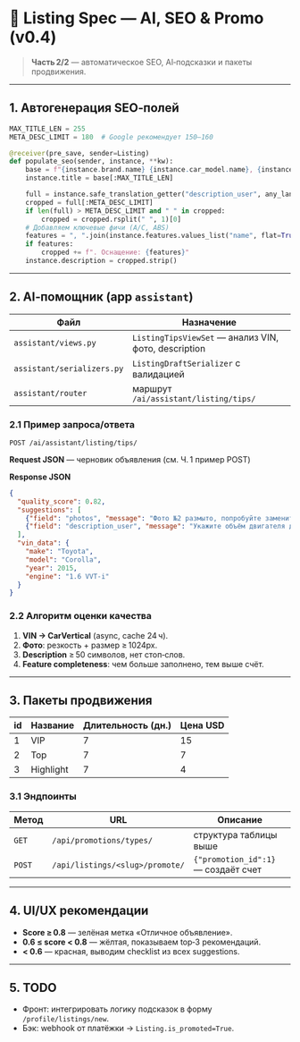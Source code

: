 # 🤖 Listing Spec — AI, SEO & Promo (v0.4)

> **Часть 2/2** — автоматическое SEO, AI‑подсказки и пакеты продвижения.

---

## 1. Автогенерация SEO‑полей

```python
MAX_TITLE_LEN = 255
META_DESC_LIMIT = 180  # Google рекомендует 150–160

@receiver(pre_save, sender=Listing)
def populate_seo(sender, instance, **kw):
    base = f"{instance.brand.name} {instance.car_model.name}, {instance.year}"
    instance.title = base[:MAX_TITLE_LEN]

    full = instance.safe_translation_getter("description_user", any_language=True) or ""
    cropped = full[:META_DESC_LIMIT]
    if len(full) > META_DESC_LIMIT and " " in cropped:
        cropped = cropped.rsplit(" ", 1)[0]
    # Добавляем ключевые фичи (A/C, ABS)
    features = ", ".join(instance.features.values_list("name", flat=True)[:2])
    if features:
        cropped += f". Оснащение: {features}"
    instance.description = cropped.strip()
```

---

## 2. AI‑помощник (app `assistant`)

| Файл                       | Назначение                                           |
| -------------------------- | ---------------------------------------------------- |
| `assistant/views.py`       | `ListingTipsViewSet` — анализ VIN, фото, description |
| `assistant/serializers.py` | `ListingDraftSerializer` с валидацией                |
| `assistant/router`         | маршрут `/ai/assistant/listing/tips/`                |

### 2.1 Пример запроса/ответа

```http
POST /ai/assistant/listing/tips/
```

**Request JSON** — черновик объявления (см. Ч. 1 пример POST)

**Response JSON**

```json
{
  "quality_score": 0.82,
  "suggestions": [
    {"field": "photos", "message": "Фото №2 размыто, попробуйте заменить."},
    {"field": "description_user", "message": "Укажите объём двигателя для большей информативности."}
  ],
  "vin_data": {
    "make": "Toyota",
    "model": "Corolla",
    "year": 2015,
    "engine": "1.6 VVT‑i"
  }
}
```

### 2.2 Алгоритм оценки качества

1. **VIN → CarVertical** (async, cache 24 ч).
2. **Фото**: резкость + размер ≥ 1024px.
3. **Description** ≥ 50 символов, нет стоп‑слов.
4. **Feature completeness**: чем больше заполнено, тем выше счёт.

---

## 3. Пакеты продвижения

| id | Название  | Длительность (дн.) | Цена USD |
| -- | --------- | ------------------ | -------- |
| 1  | VIP       | 7                  | 15       |
| 2  | Top       | 7                  | 7        |
| 3  | Highlight | 7                  | 4        |

### 3.1 Эндпоинты

| Метод  | URL                             | Описание                            |
| ------ | ------------------------------- | ----------------------------------- |
| `GET`  | `/api/promotions/types/`        | структура таблицы выше              |
| `POST` | `/api/listings/<slug>/promote/` | `{"promotion_id":1}` — создаёт счет |

---

## 4. UI/UX рекомендации

* **Score ≥ 0.8** — зелёная метка «Отличное объявление».
* **0.6 ≤ score < 0.8** — жёлтая, показываем top‑3 рекомендаций.
* **< 0.6** — красная, выводим checklist из всех suggestions.

---

## 5. TODO

* Фронт: интегрировать логику подсказок в форму `/profile/listings/new`.
* Бэк: webhook от платёжки → `Listing.is_promoted=True`.

